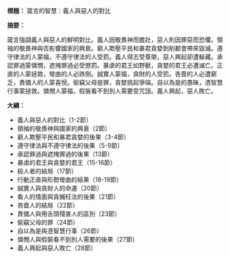 **標題：** 箴言的智慧：義人與惡人的對比

**摘要：**

箴言強調義人與惡人的鮮明對比。義人因敬畏神而膽壯，惡人則因罪惡而恐懼。領袖的敬畏神與否影響國家的興衰。窮人欺壓平民和暴君貪婪剝削都會帶來毀滅。遵守律法的人蒙福，不遵守律法的人受罰。義人得志受尊榮，惡人興起卻遭躲藏。承認罪過蒙憐憫，遮掩罪過必受懲罰。暴虐的君王如野獸，貪婪的君王必遭滅亡。正直的人蒙拯救，彎曲的人必跌倒。誠實人蒙福，貪財的人受罰。吝嗇的人必遭窮乏，責備人的人蒙喜悅。偷竊父母是罪，貪婪挑起爭端。自以為是的愚昧，憑智慧行事蒙拯救。憐憫人蒙福，假裝看不到別人需要受咒詛。義人興起，惡人敗亡。

**大綱：**

* 義人與惡人的對比（1-2節）
* 領袖的敬畏神與國家的興衰（2節）
* 窮人欺壓平民和暴君貪婪的後果（3-4節）
* 遵守律法與不遵守律法的後果（5-9節）
* 承認罪過與遮掩罪過的後果（13節）
* 暴虐的君王與貪婪的君王（15-16節）
* 殺人者的結局（17節）
* 行動正直與形勢彎曲的結果（18-19節）
* 誠實人與貪財人的命運（20節）
* 看人的情面與貪贓枉法的後果（21節）
* 吝嗇人的結局（22節）
* 責備人與用舌頭殘害人的區別（23節）
* 偷竊父母的罪（24節）
* 自以為是與憑智慧行事（26節）
* 憐憫人與假裝看不到別人需要的後果（27節）
* 義人興起與惡人敗亡（28節）
